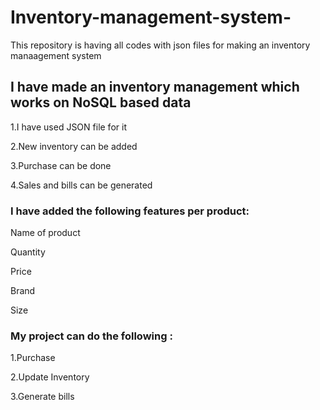 # Inventory-management-system-
This repository is having all codes with json files for making an inventory manaagement system

## I have made an inventory management which works on NoSQL based data

1.I have used JSON file for it

2.New inventory can be added

3.Purchase can be done

4.Sales and bills can be generated

### I have added the following features per product:

Name of product

Quantity

Price

Brand

Size


### My project can do the following :

1.Purchase 

2.Update Inventory 

3.Generate bills
